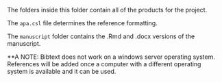 The folders inside this folder contain all of the products for the project.

The `apa.csl` file determines the reference formatting.

The `manuscript` folder contains the .Rmd and .docx versions of the manuscript.

**A NOTE: Bibtext does not work on a windows server operating system. References will be added once a computer with a different operating system is available and it can be used.